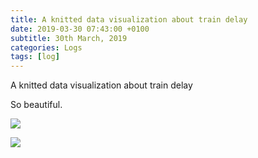 ```yaml
---
title: A knitted data visualization about train delay
date: 2019-03-30 07:43:00 +0100
subtitle: 30th March, 2019
categories: Logs
tags: [log]
---
```


A knitted data visualization about train delay

So beautiful.

![](/assets/log/n651_dwpbafxwoaahr8h.jpg)

![](/assets/log/n724_screen-shot-2019-03-30-at-11.14.40.png)
